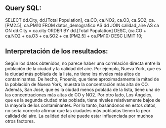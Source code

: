 ## Query SQL:
SELECT dd.City, dd.[Total Population], ca.CO, ca.NO2, ca.O3, ca.SO2, ca.[PM2.5], ca.PM10
FROM datos_demografico AS dd
JOIN calidad_aire AS ca
ON dd.City = ca.city
ORDER BY dd.[Total Population] DESC, (ca.CO + ca.NO2 + ca.O3 + ca.SO2 + ca.[PM2.5] + ca.PM10) DESC
LIMIT 10;

##  Interpretación de los resultados:
Según los datos obtenidos, no parece haber una correlación directa entre la población de la ciudad y la calidad del aire. Por ejemplo, Nueva York, que es la ciudad más poblada de la lista, no tiene los niveles más altos de contaminantes. De hecho, Phoenix, que tiene aproximadamente la mitad de la población de Nueva York, muestra la concentración más alta de CO.
Además, San José, que es la ciudad menos poblada de la lista, tiene una de las concentraciones más altas de CO y NO2. Por otro lado, Los Ángeles, que es la segunda ciudad más poblada, tiene niveles relativamente bajos de la mayoría de los contaminantes.
Por lo tanto, basándonos en estos datos, no sería correcto afirmar que las ciudades más pobladas tienen la peor calidad del aire. La calidad del aire puede estar influenciada por muchos otros factores.